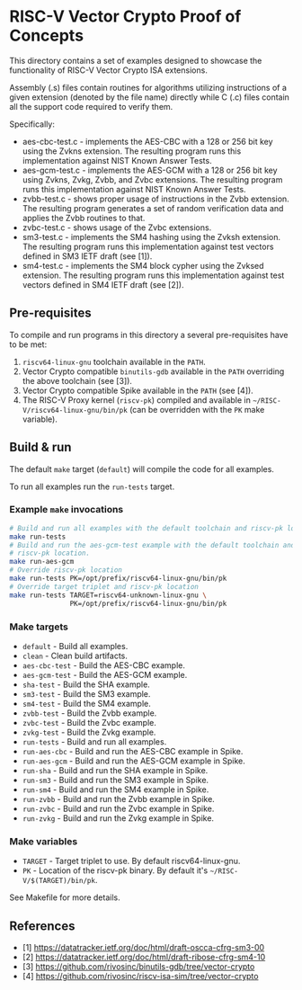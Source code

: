 RISC-V Vector Crypto Proof of Concepts
======================================

This directory contains a set of examples designed to showcase the
functionality of RISC-V Vector Crypto ISA extensions.

Assembly (.s) files contain routines for algorithms utilizing instructions of a
given extension (denoted by the file name) directly while C (.c) files contain
all the support code required to verify them.

Specifically:

- aes-cbc-test.c - implements the AES-CBC with a 128 or 256 bit key using the
  Zvkns extension. The resulting program runs this implementation against NIST
  Known Answer Tests.
- aes-gcm-test.c - implements the AES-GCM with a 128 or 256 bit key using Zvkns,
  Zvkg, Zvbb, and Zvbc extensions. The resulting program runs
  this implementation against NIST Known Answer Tests.
- zvbb-test.c - shows proper usage of instructions in the Zvbb extension. The
  resulting program generates a set of random verification data and applies
  the Zvbb routines to that.
- zvbc-test.c - shows usage of the Zvbc extensions.
- sm3-test.c - implements the SM4 hashing using the Zvksh extension. The
  resulting program runs this implementation against test vectors defined in
  SM3 IETF draft (see [1]).
- sm4-test.c - implements the SM4 block cypher using the Zvksed extension. The
  resulting program runs this implementation against test vectors defined in
  SM4 IETF draft (see [2]).

Pre-requisites
--------------

To compile and run programs in this directory a several pre-requisites have to
be met:

1. `riscv64-linux-gnu` toolchain available in the `PATH`.
2. Vector Crypto compatible `binutils-gdb` available in the `PATH` overriding
   the above toolchain (see [3]).
3. Vector Crypto compatible Spike available in the `PATH` (see [4]).
4. The RISC-V Proxy kernel (`riscv-pk`) compiled and available in
   `~/RISC-V/riscv64-linux-gnu/bin/pk` (can be overridden with the `PK` make
   variable).

Build & run
-----------

The default `make` target (`default`) will compile the code for all examples.

To run all examples run the `run-tests` target.

### Example `make` invocations

```bash
# Build and run all examples with the default toolchain and riscv-pk location
make run-tests
# Build and run the aes-gcm-test example with the default toolchain and
# riscv-pk location.
make run-aes-gcm
# Override riscv-pk location
make run-tests PK=/opt/prefix/riscv64-linux-gnu/bin/pk
# Override target triplet and riscv-pk location
make run-tests TARGET=riscv64-unknown-linux-gnu \
               PK=/opt/prefix/riscv64-linux-gnu/bin/pk
```

### Make targets

- `default` - Build all examples.
- `clean` - Clean build artifacts.
- `aes-cbc-test` - Build the AES-CBC example.
- `aes-gcm-test` - Build the AES-GCM example.
- `sha-test` - Build the SHA example.
- `sm3-test` - Build the SM3 example.
- `sm4-test` - Build the SM4 example.
- `zvbb-test` - Build the Zvbb example.
- `zvbc-test` - Build the Zvbc example.
- `zvkg-test` - Build the Zvkg example.
- `run-tests` - Build and run all examples.
- `run-aes-cbc` - Build and run the AES-CBC example in Spike.
- `run-aes-gcm` - Build and run the AES-GCM example in Spike.
- `run-sha` - Build and run the SHA example in Spike.
- `run-sm3` - Build and run the SM3 example in Spike.
- `run-sm4` - Build and run the SM4 example in Spike.
- `run-zvbb` - Build and run the Zvbb example in Spike.
- `run-zvbc` - Build and run the Zvbc example in Spike.
- `run-zvkg` - Build and run the Zvkg example in Spike.

### Make variables

- `TARGET` - Target triplet to use. By default riscv64-linux-gnu.
- `PK` - Location of the riscv-pk binary. By default it's
  `~/RISC-V/$(TARGET)/bin/pk`.

See Makefile for more details.

References
----------

- [1] https://datatracker.ietf.org/doc/html/draft-oscca-cfrg-sm3-00
- [2] https://datatracker.ietf.org/doc/html/draft-ribose-cfrg-sm4-10
- [3] https://github.com/rivosinc/binutils-gdb/tree/vector-crypto
- [4] https://github.com/rivosinc/riscv-isa-sim/tree/vector-crypto
